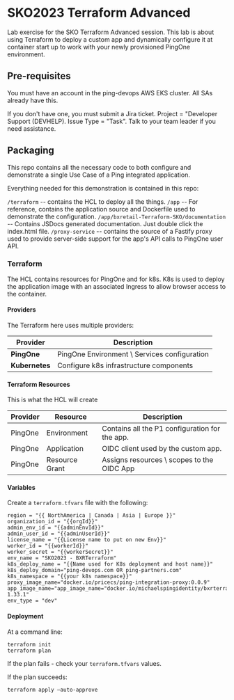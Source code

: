 # SKO2023 Terraform Advanced

 Lab exercise for the SKO Terraform Advanced session. This lab is about using Terraform to deploy a custom app and dynamically configure it at container start up to work with your newly provisioned PingOne environment. 


## Pre-requisites

You must have an account in the ping-devops AWS EKS cluster. All SAs already have this.

If you don't have one, you must submit a Jira ticket. Project = "Developer Support (DEVHELP). Issue Type = "Task".
Talk to your team leader if you need assistance.


## Packaging

This repo contains all the necessary code to both configure and demonstrate a single Use Case of a Ping integrated application.

Everything needed for this demonstration is contained in this repo:

`/terraform` -- contains the HCL to deploy all the things.
`/app` -- For reference, contains the application source and Dockerfile used to demonstrate the configuration.
`/app/bxretail-Terraform-SKO/documentation` -- Contains JSDocs generated documentation. Just double click the index.html file.
`/proxy-service` -- contains the source of a Fastify proxy used to provide server-side support for the app's API calls to PingOne user API.

### Terraform

The HCL contains resources for PingOne and for k8s. K8s is used to deploy the application image with an associated Ingress to allow browser access to the container.

#### Providers

The Terraform here uses multiple providers:

| Provider | Description |
| --- | --- |
| **PingOne** | PingOne Environment \ Services configuration |
| **Kubernetes** | Configure k8s infrastructure components |

#### Terraform Resources

This is what the HCL will create

| Provider | Resource | Description |
| --- | --- | --- |
| PingOne | Environment | Contains all the P1 configuration for the app. |
| PingOne | Application | OIDC client used by the custom app. |
| PingOne | Resource Grant | Assigns resources \ scopes to the OIDC App |



#### Variables

Create a `terraform.tfvars` file with the following:

```hcl
region = "{{ NorthAmerica | Canada | Asia | Europe }}"
organization_id = "{{orgId}}"
admin_env_id = "{{adminEnvId}}"
admin_user_id = "{{adminUserId}}"
license_name = "{{License name to put on new Env}}"
worker_id = "{{workerId}}"
worker_secret = "{{workerSecret}}"
env_name = "SKO2023 - BXRTerraform"
k8s_deploy_name = "{{Name used for K8s deployment and host name}}"
k8s_deploy_domain="ping-devops.com OR ping-partners.com"
k8s_namespace = "{{your k8s namespace}}"
proxy_image_name="docker.io/pricecs/ping-integration-proxy:0.0.9"
app_image_name="app_image_name="docker.io/michaelspingidentity/bxrterraform:202302-1.33.1"
env_type = "dev"
```

#### Deployment

At a command line:

```initialize and plan the deploy.
terraform init
terraform plan
```

If the plan fails - check your `terraform.tfvars` values.

If the plan succeeds:

```Apply the plan to deploy.
terraform apply —auto-approve
````

